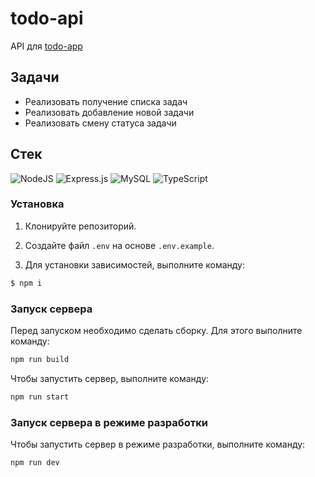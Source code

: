 # todo-api

API для [todo-app](https://github.com/Little-red-panda/todo-app/tree/main?tab=readme-ov-file#todo-app)

## Задачи

- Реализовать получение списка задач
- Реализовать добавление новой задачи
- Реализовать смену статуса задачи

## Стек

![NodeJS](https://img.shields.io/badge/node.js-6DA55F?style=for-the-badge&logo=node.js&logoColor=white)
![Express.js](https://img.shields.io/badge/express.js-%23404d59.svg?style=for-the-badge&logo=express&logoColor=%2361DAFB)
![MySQL](https://img.shields.io/badge/mysql-4479A1.svg?style=for-the-badge&logo=mysql&logoColor=white)
![TypeScript](https://img.shields.io/badge/typescript-%23007ACC.svg?style=for-the-badge&logo=typescript&logoColor=white)

### Установка

1. Клонируйте репозиторий.

2. Создайте файл `.env` на основе `.env.example`.

3. Для установки зависимостей, выполните команду:

```sh
$ npm i
```

### Запуск сервера

Перед запуском необходимо сделать сборку. Для этого выполните команду:

```sh
npm run build
```

Чтобы запустить сервер, выполните команду:

```sh
npm run start
```

### Запуск сервера в режиме разработки

Чтобы запустить сервер в режиме разработки, выполните команду:

```sh
npm run dev
```
